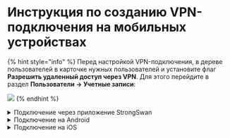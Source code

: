 # Инструкция по созданию VPN-подключения на мобильных устройствах

{% hint style="info" %}
Перед настройкой VPN-подключения, в дереве пользователей в карточке нужных пользователей и установите флаг **Разрешить удаленный доступ через VPN**. Для этого перейдите в раздел **Пользователи -&gt; Учетные записи**:

![](../../../../.gitbook/assets/ubuntu15.png)
{% endhint %}

<details>

<summary>Подключение через приложение StrongSwan</summary>

1\. Нажмите **Добавить VPN профиль**:

![](../../../../.gitbook/assets/strongswan2.png)

2\. Заполните поля:

* Сервер - домен, указанный в Ideco UTM в разделе **Пользователи -&gt; Авторизация -&gt; VPN-подключение -&gt; Подключение по IKEv2/IPSec**;
* VPN тип - IKEv2 EAP (Логин/Пароль);
* Логин - имя пользователя, которому разрешено подключение по VPN;
* Пароль - пароль пользователя.

![](../../../../.gitbook/assets/strongswan1.png)

3\. Нажмите **Сохранить** и кликните по созданному подключению:

![](../../../../.gitbook/assets/strongswan.png)

</details>

<details>

<summary>Подключение на Android</summary>

1\. Перейдите в **VPN** в раздел **Настройки -&gt; Подключения -&gt; Другие настройки**. При необходимости воспользуйтесь строкой поиска по настройкам.

2\. Выберите тип подключения и заполните следующие поля:

**Для PPTP:**

* Имя - имя подключения;
* Адрес сервера - адрес VPN-сервера;
* Имя пользователя - имя пользователя, которому разрешено подключение по VPN;
* Пароль - пароль пользователя.

![](../../../../.gitbook/assets/android.png)

**Для IKEv2/IPSec MSCHAPv2:**

* Имя - имя подключения;
* Адрес сервера - адрес VPN-сервера;
* Идентификатор IPSec - укажите логин пользователя;
* Сертификат сервера - Принято от сервера;
* Сертификат ЦС IPSec - Не проверять сервер;
* Имя пользователя - имя пользователя, которому разрешено подключение по VPN;
* Пароль - пароль пользователя.

![](../../../../.gitbook/assets/android2.png)

**Для L2TP/IPSec PSK:**

* Имя - имя подключения;
* Адрес сервера - адрес VPN-сервера;
* Общий ключ IPSec - значение строки **PSK** в разделе **Пользователи -&gt; Авторизация -&gt; VPN-подключение -&gt; Подключение по L2TP/IPSec**

![](../../../../.gitbook/assets/android1.png)

4\. Нажмите **Сохранить** и активируйте подключение.

</details>

<details>

<summary>Подключение на iOS</summary>

1\. Перейдите в раздел **Настройки -&gt; Основные -&gt; VPN**:

![](../../../../.gitbook/assets/vpn-iphone.png)

2\. Нажмите **Добавить конфигурацию VPN**:

![](../../../../.gitbook/assets/vpn-iphone1.png)

3\. Выберите **Тип** подключения и заполните соответствующие поля:

**Для PPTP:**

Начиная с версии iOS 10 компания Apple убрала поддержку протокола PPTP. 

* Описание - название соединения;
* Сервер -  адрес VPN-сервера;
* Учетная запись - имя пользователя, которому разрешено подключение по VPN;
* Пароль - пароль пользователя.

![](../../../../.gitbook/assets/vpn-iphone4.png)

**Для L2TP:**

* Описание - название соединения;
* Сервер -  адрес VPN-сервера;
* Учетная запись - имя пользователя, которому разрешено подключение по VPN;
* Пароль - пароль пользователя;
* Общий ключ - значение строки **PSK** в разделе **Пользователи -&gt; Авторизация -&gt; VPN-подключение -&gt; Подключение по L2TP/IPSec**.

![](../../../../.gitbook/assets/vpn-iphone2.png)

**Для IKEv2:**

* Описание - название соединения;
* Сервер -  адрес VPN-сервера;
* Удаленный ID - адрес VPN-сервера;
* Имя пользователя - имя пользователя, которому разрешено подключение по VPN;
* Пароль - пароль пользователя;

![](../../../../.gitbook/assets/vpn-iphone3.png)

4\. Нажмите **Готово**;

5\. Для подключения перевести переключатель **Статус** вправо:

![](../../../../.gitbook/assets/vpn-iphone5.png)

</details>
